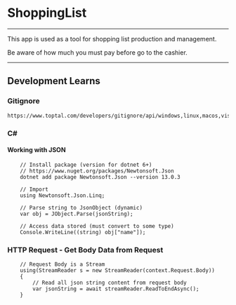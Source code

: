 # ShoppingList

<hr/>

This app is used as a tool for shopping list production and management. 

Be aware of how much you must pay before go to the cashier.



<hr/>


## Development Learns

### Gitignore
```
https://www.toptal.com/developers/gitignore/api/windows,linux,macos,visualstudio,visualstudiocode,dotnetcore
```

### C#

#### Working with JSON
```
    // Install package (version for dotnet 6+)
    // https://www.nuget.org/packages/Newtonsoft.Json
    dotnet add package Newtonsoft.Json --version 13.0.3

    // Import
    using Newtonsoft.Json.Linq;

    // Parse string to JsonObject (dynamic)
    var obj = JObject.Parse(jsonString);

    // Access data stored (must convert to some type)
    Console.WriteLine((string) obj["name"]);
```


### HTTP Request - Get Body Data from Request
```
    // Request Body is a Stream
    using(StreamReader s = new StreamReader(context.Request.Body))
    {
        // Read all json string content from request body
        var jsonString = await streamReader.ReadToEndAsync();
    }

```